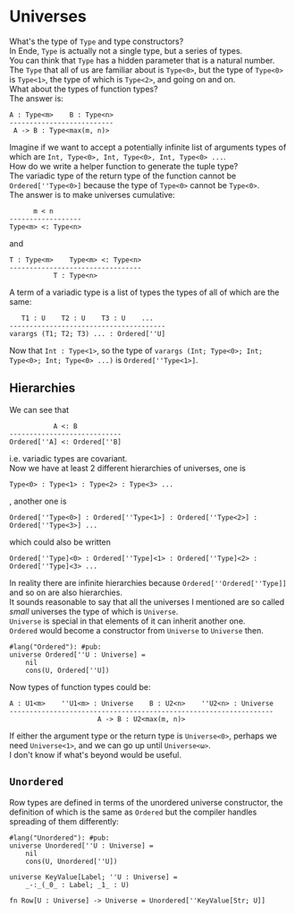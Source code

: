 # Universes

What's the type of `Type` and type constructors?  
In Ende, `Type` is actually not a single type, but a series of types.  
You can think that `Type` has a hidden parameter that is a natural number.  
The `Type` that all of us are familiar about is `Type<0>`, but the type of `Type<0>` is `Type<1>`, the type of which is `Type<2>`, and going on and on.  
What about the types of function types?  
The answer is:

```
A : Type<m>    B : Type<n>
--------------------------
 A -> B : Type<max(m, n)>
```

Imagine if we want to accept a potentially infinite list of arguments types of which are `Int, Type<0>, Int, Type<0>, Int, Type<0> ...`.  
How do we write a helper function to generate the tuple type?  
The variadic type of the return type of the function cannot be `Ordered[''Type<0>]` because the type of `Type<0>` cannot be `Type<0>`.  
The answer is to make universes cumulative:

```
      m < n
------------------
Type<m> <: Type<n>
```

and

```
T : Type<m>    Type<m> <: Type<n>
---------------------------------
           T : Type<n>
```

A term of a variadic type is a list of types the types of all of which are the same:

```
   T1 : U    T2 : U    T3 : U    ...
---------------------------------------
varargs (T1; T2; T3) ... : Ordered[''U]
```

Now that `Int : Type<1>`, so the type of `varargs (Int; Type<0>; Int; Type<0>; Int; Type<0> ...)` is `Ordered[''Type<1>]`.

## Hierarchies

We can see that

```
           A <: B
----------------------------
Ordered[''A] <: Ordered[''B]
```

i.e. variadic types are covariant.  
Now we have at least 2 different hierarchies of universes, one is

```
Type<0> : Type<1> : Type<2> : Type<3> ...
```

, another one is

```
Ordered[''Type<0>] : Ordered[''Type<1>] : Ordered[''Type<2>] : Ordered[''Type<3>] ...
```

which could also be written

```
Ordered[''Type]<0> : Ordered[''Type]<1> : Ordered[''Type]<2> : Ordered[''Type]<3> ...
```

In reality there are infinite hierarchies because `Ordered[''Ordered[''Type]]` and so on are also hierarchies.  
It sounds reasonable to say that all the universes I mentioned are so called _small_ universes the type of which is `Universe`.  
`Universe` is special in that elements of it can inherit another one.  
`Ordered` would become a constructor from `Universe` to `Universe` then.

```
#lang("Ordered"): #pub:
universe Ordered[''U : Universe] =
    nil
    cons(U, Ordered[''U])
```

Now types of function types could be:

```
A : U1<m>    ''U1<m> : Universe    B : U2<n>    ''U2<n> : Universe
------------------------------------------------------------------
                      A -> B : U2<max(m, n)>
```

If either the argument type or the return type is `Universe<0>`, perhaps we need `Universe<1>`, and we can go up until `Universe<ω>`.  
I don't know if what's beyond would be useful.

## `Unordered`

Row types are defined in terms of the unordered universe constructor, the definition of which is the same as `Ordered` but the compiler handles spreading of them differently:

```
#lang("Unordered"): #pub:
universe Unordered[''U : Universe] =
    nil
    cons(U, Unordered[''U])

universe KeyValue[Label; ''U : Universe] =
    _-:_(_0_ : Label; _1_ : U)

fn Row[U : Universe] -> Universe = Unordered[''KeyValue[Str; U]]
```



